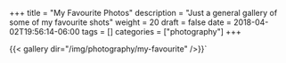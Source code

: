 +++
title = "My Favourite Photos"
description = "Just a general gallery of some of my favourite shots"
weight = 20
draft = false
date = 2018-04-02T19:56:14-06:00
tags = []
categories = ["photography"]
+++

{{< gallery dir="/img/photography/my-favourite" />}}`
